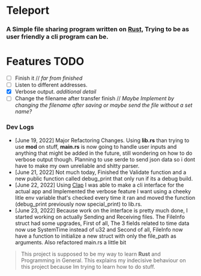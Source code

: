 # Teleport
### A Simple file sharing program written on [**Rust**](https://rust-lang.org), Trying to be as user friendly a cli program can be.

# Features TODO
  - [ ] Finish it // *far from finished*
  - [ ] Listen to different addresses.
  - [x] Verbose output. *additional detail*
  - [ ] Change the filename after transfer finish // *Maybe Implement by changing the filename after saving or maybe send the file without a set name?*

### Dev Logs
  - [June 19, 2022] Major Refactoring Changes. Using **lib.rs** than trying to use **mod** on stuff, **main.rs** is now going to handle user inputs and anything that might be added in the future, still wondering on how to do verbose output though. Planning to use serde to send json data so i dont have to make my own unreliable and shitty parser.
  - [June 21, 2022] Not much today, Finished the Validate function and a new public function called debug_print that only run if its a debug build.
  - [June 22, 2022] Using [Clap](https://crates.io/crates/clap) I was able to make a cli interface for the actual app and Implemented the verbose feature I want using a cheeky litle env variable that's checked every time it ran and moved the function (debug_print previously now special_print) to lib.rs.
  - [June 23, 2022] Because work on the interface is pretty much done, I started working on actually Sending and Receiving files. The FileInfo struct had some upgrades, First of all, The 3 fields related to time data now use SystemTime instead of u32 and Second of all, FileInfo now have a function to initialize a new struct with only the file_path as arguments. Also refactored main.rs a little bit
> This project is supposed to be my way to learn **Rust** and Programming in General. This explains my indecisive behaviour on this project because Im trying to learn how to do stuff.